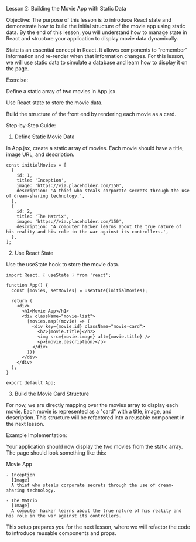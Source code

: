 Lesson 2: Building the Movie App with Static Data

Objective:
The purpose of this lesson is to introduce React state and demonstrate how to build the initial structure of the movie app using static data. By the end of this lesson, you will understand how to manage state in React and structure your application to display movie data dynamically.

State is an essential concept in React. It allows components to "remember" information and re-render when that information changes. For this lesson, we will use static data to simulate a database and learn how to display it on the page.

Exercise:

Define a static array of two movies in App.jsx.

Use React state to store the movie data.

Build the structure of the front end by rendering each movie as a card.

Step-by-Step Guide:

1. Define Static Movie Data

In App.jsx, create a static array of movies. Each movie should have a title, image URL, and description.

```
const initialMovies = [
  {
    id: 1,
    title: 'Inception',
    image: 'https://via.placeholder.com/150',
    description: 'A thief who steals corporate secrets through the use of dream-sharing technology.',
  },
  {
    id: 2,
    title: 'The Matrix',
    image: 'https://via.placeholder.com/150',
    description: 'A computer hacker learns about the true nature of his reality and his role in the war against its controllers.',
  },
];
```

2. Use React State

Use the useState hook to store the movie data.

```
import React, { useState } from 'react';

function App() {
  const [movies, setMovies] = useState(initialMovies);

  return (
    <div>
      <h1>Movie App</h1>
      <div className="movie-list">
        {movies.map((movie) => (
          <div key={movie.id} className="movie-card">
            <h2>{movie.title}</h2>
            <img src={movie.image} alt={movie.title} />
            <p>{movie.description}</p>
          </div>
        ))}
      </div>
    </div>
  );
}

export default App;
```

3. Build the Movie Card Structure

For now, we are directly mapping over the movies array to display each movie. Each movie is represented as a "card" with a title, image, and description. This structure will be refactored into a reusable component in the next lesson.

Example Implementation:

Your application should now display the two movies from the static array. The page should look something like this:

Movie App

```
- Inception
  [Image]
  A thief who steals corporate secrets through the use of dream-sharing technology.

- The Matrix
  [Image]
  A computer hacker learns about the true nature of his reality and his role in the war against its controllers.
```

This setup prepares you for the next lesson, where we will refactor the code to introduce reusable components and props.